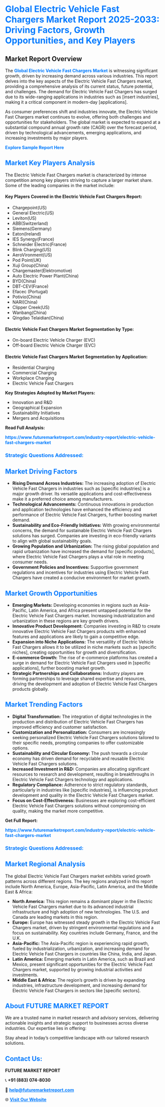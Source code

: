 <h1 style="color: #007BFF;">Global Electric Vehicle Fast Chargers Market Report 2025-2033: Driving Factors, Growth Opportunities, and Key Players</h1>

<section id="overview">
<h2>Market Report Overview</h2>
<p>The <a href="https://www.futuremarketreport.com/industry-report/electric-vehicle-fast-chargers-market" style="color: #007BFF; text-decoration: none;"><strong>Global Electric Vehicle Fast Chargers Market</strong></a> is witnessing significant growth, driven by increasing demand across various industries. This report delves into the key aspects of the Electric Vehicle Fast Chargers market, providing a comprehensive analysis of its current status, future potential, and challenges. The demand for Electric Vehicle Fast Chargers has surged due to its wide-ranging applications in industries such as [insert industries], making it a critical component in modern-day [applications].</p>
<p>As consumer preferences shift and industries innovate, the Electric Vehicle Fast Chargers market continues to evolve, offering both challenges and opportunities for stakeholders. The global market is expected to expand at a substantial compound annual growth rate (CAGR) over the forecast period, driven by technological advancements, emerging applications, and increasing investments by major players.</p>
</section>

<section id="overview">
<p><a href="https://www.futuremarketreport.com/request-sample/reportId=126513" style="color: #007BFF; text-decoration: none;"><strong>Explore Sample Report Here</strong></a></p>
</section>

<section id="key-players">
<h2 style="color: #007BFF;">Market Key Players Analysis</h2>
<p>The Electric Vehicle Fast Chargers market is characterized by intense competition among key players striving to capture a larger market share. Some of the leading companies in the market include:</p>
<h4>Key Players Covered in the Electric Vehicle Fast Chargers Report:</h4>
<ul><li>Chargepoint(US)</li><li>General Electric(US)</li><li>Leviton(US)</li><li>ABB(Switzerland)</li><li>Siemens(Germany)</li><li>Eaton(Ireland)</li><li>IES Synergy(France)</li><li>Schneider Electric(France)</li><li>Blink Charging(US)</li><li>AeroVironment(US)</li><li>Pod Point(UK)</li><li>Xuji Group(China)</li><li>Chargemaster(Elektromotive)</li><li>Auto Electric Power Plant(China)</li><li>BYD(China)</li><li>DBT-CEV(France)</li><li>Efacec (Portugal)</li><li>Potivio(China)</li><li>NARI(China)</li><li>Clipper Creek(US)</li><li>Wanbang(China)</li><li>Qingdao Telaidian(China)</li></ul>
<h4>Electric Vehicle Fast Chargers Market Segmentation by Type:</h4>
<ul><li>On-board Electric Vehicle Charger (EVC)</li><li>Off-board Electric Vehicle Charger (EVC)</li></ul>

<h4>Electric Vehicle Fast Chargers Market Segmentation by Application:</h4>
<ul><li>Residential Charging</li><li>Commercial Charging</li><li>Workplace Charging</li><li>Electric Vehicle Fast Chargers</li></ul>
<p><strong>Key Strategies Adopted by Market Players:</strong></p>
<ul>
<li>Innovation and R&D</li>
<li>Geographical Expansion</li>
<li>Sustainability Initiatives</li>
<li>Mergers and Acquisitions</li>
</ul>
</section>

<section>
<p><strong>Read Full Analysis: </strong></p><a href="https://www.futuremarketreport.com/industry-report/electric-vehicle-fast-chargers-market" style="color: #007BFF; text-decoration: none;"><strong>https://www.futuremarketreport.com/industry-report/electric-vehicle-fast-chargers-market</strong></a>
<h3 style="color: #007BFF;">Strategic Questions Addressed:</h3>
</section>

<section id="driving-factors">
<h2 style="color: #007BFF;">Market Driving Factors</h2>
<ul>
<li><strong>Rising Demand Across Industries:</strong> The increasing adoption of Electric Vehicle Fast Chargers in industries such as [specific industries] is a major growth driver. Its versatile applications and cost-effectiveness make it a preferred choice among manufacturers.</li>
<li><strong>Technological Advancements:</strong> Continuous innovations in production and application technologies have enhanced the efficiency and performance of Electric Vehicle Fast Chargers, further boosting market demand.</li>
<li><strong>Sustainability and Eco-Friendly Initiatives:</strong> With growing environmental concerns, the demand for sustainable Electric Vehicle Fast Chargers solutions has surged. Companies are investing in eco-friendly variants to align with global sustainability goals.</li>
<li><strong>Growing Population and Urbanization:</strong> The rising global population and rapid urbanization have increased the demand for [specific products], where Electric Vehicle Fast Chargers plays a vital role in meeting consumer needs.</li>
<li><strong>Government Policies and Incentives:</strong> Supportive government regulations and incentives for industries using Electric Vehicle Fast Chargers have created a conducive environment for market growth.</li>
</ul>
</section>

<section id="growth-opportunities">
<h2 style="color: #007BFF;">Market Growth Opportunities</h2>
<ul>
<li><strong>Emerging Markets:</strong> Developing economies in regions such as Asia-Pacific, Latin America, and Africa present untapped potential for the Electric Vehicle Fast Chargers market. Increasing industrialization and urbanization in these regions are key growth drivers.</li>
<li><strong>Innovative Product Development:</strong> Companies investing in R&D to create innovative Electric Vehicle Fast Chargers products with enhanced features and applications are likely to gain a competitive edge.</li>
<li><strong>Expansion into Niche Applications:</strong> The versatility of Electric Vehicle Fast Chargers allows it to be utilized in niche markets such as [specific niches], creating opportunities for growth and diversification.</li>
<li><strong>E-commerce Growth:</strong> The rise of e-commerce platforms has created a surge in demand for Electric Vehicle Fast Chargers used in [specific applications], further boosting market growth.</li>
<li><strong>Strategic Partnerships and Collaborations:</strong> Industry players are forming partnerships to leverage shared expertise and resources, driving the development and adoption of Electric Vehicle Fast Chargers products globally.</li>
</ul>
</section>

<section id="trending-factors">
<h2 style="color: #007BFF;">Market Trending Factors</h2>
<ul>
<li><strong>Digital Transformation:</strong> The integration of digital technologies in the production and distribution of Electric Vehicle Fast Chargers has improved efficiency and customer satisfaction.</li>
<li><strong>Customization and Personalization:</strong> Consumers are increasingly seeking personalized Electric Vehicle Fast Chargers solutions tailored to their specific needs, prompting companies to offer customizable options.</li>
<li><strong>Sustainability and Circular Economy:</strong> The push towards a circular economy has driven demand for recyclable and reusable Electric Vehicle Fast Chargers solutions.</li>
<li><strong>Increased Investment in R&D:</strong> Companies are allocating significant resources to research and development, resulting in breakthroughs in Electric Vehicle Fast Chargers technology and applications.</li>
<li><strong>Regulatory Compliance:</strong> Adherence to strict regulatory standards, particularly in industries like [specific industries], is influencing product development and quality in the Electric Vehicle Fast Chargers market.</li>
<li><strong>Focus on Cost-Effectiveness:</strong> Businesses are exploring cost-efficient Electric Vehicle Fast Chargers solutions without compromising on quality, making the market more competitive.</li>
</ul>
</section>

<section>
<p><strong>Get Full Report: </strong></p><a href="https://www.futuremarketreport.com/industry-report/electric-vehicle-fast-chargers-market" style="color: #007BFF; text-decoration: none;"><strong>https://www.futuremarketreport.com/industry-report/electric-vehicle-fast-chargers-market</strong></a>
<h3 style="color: #007BFF;">Strategic Questions Addressed:</h3>
</section>


<section id="regional-analysis">
<h2 style="color: #007BFF;">Market Regional Analysis</h2>
<p>The global Electric Vehicle Fast Chargers market exhibits varied growth patterns across different regions. The key regions analyzed in this report include North America, Europe, Asia-Pacific, Latin America, and the Middle East & Africa:</p>
<ul>
<li><strong>North America:</strong> This region remains a dominant player in the Electric Vehicle Fast Chargers market due to its advanced industrial infrastructure and high adoption of new technologies. The U.S. and Canada are leading markets in this region.</li>
<li><strong>Europe:</strong> Europe has witnessed steady growth in the Electric Vehicle Fast Chargers market, driven by stringent environmental regulations and a focus on sustainability. Key countries include Germany, France, and the U.K.</li>
<li><strong>Asia-Pacific:</strong> The Asia-Pacific region is experiencing rapid growth, fueled by industrialization, urbanization, and increasing demand for Electric Vehicle Fast Chargers in countries like China, India, and Japan.</li>
<li><strong>Latin America:</strong> Emerging markets in Latin America, such as Brazil and Mexico, present significant opportunities for the Electric Vehicle Fast Chargers market, supported by growing industrial activities and investments.</li>
<li><strong>Middle East & Africa:</strong> The region’s growth is driven by expanding industries, infrastructure development, and increasing demand for Electric Vehicle Fast Chargers in sectors like [specific sectors].</li>
</ul>
</section>

<footer>
<h2 style="color: #007BFF;">About FUTURE MARKET REPORT</h2>
<p>We are a trusted name in market research and advisory services, delivering actionable insights and strategic support to businesses across diverse industries. Our expertise lies in offering:</p>

<p>Stay ahead in today’s competitive landscape with our tailored research solutions.</p>

<h2 style="color: #007BFF;">Contact Us:</h2>
<p><strong>FUTURE MARKET REPORT</strong></p>
<p>📞 <strong>+91 (883) 074-8030</strong></p>
<p>📧 <strong><a href="mailto:help@futuremarketreport.com" style="color: #007BFF;">help@futuremarketreport.com</a></strong></p>
<p>🌐 <strong><a href="https://www.futuremarketreport.com/" style="color: #007BFF;">Visit Our Website</a></strong></p>
</footer>